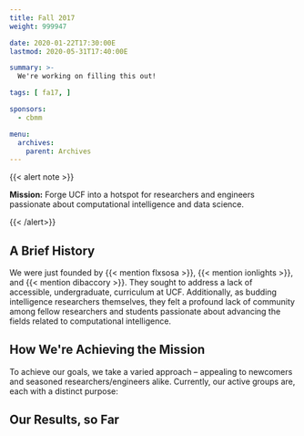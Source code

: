 ```yaml
---
title: Fall 2017
weight: 999947

date: 2020-01-22T17:30:00E
lastmod: 2020-05-31T17:40:00E

summary: >-
  We're working on filling this out!

tags: [ fa17, ]

sponsors:
  - cbmm

menu:
  archives:
    parent: Archives
---
```


{{< alert note >}}

**Mission:** Forge UCF into a hotspot for researchers and engineers passionate
about computational intelligence and data science.

{{< /alert>}}

## A Brief History

We were just founded by {{< mention flxsosa >}}, {{< mention ionlights >}}, and
{{< mention dibaccory >}}. They sought to address a lack
of accessible, undergraduate, curriculum at UCF. Additionally, as
budding intelligence researchers themselves, they felt a profound lack
of community among fellow researchers and students passionate about
advancing the fields related to computational intelligence.

## How We're Achieving the Mission

To achieve our goals, we take a varied approach &ndash; appealing to newcomers
and seasoned researchers/engineers alike. Currently, our active groups are, each with a distinct purpose:

## Our Results, so Far

<!-- TODO showcase metrics of the semester -->
